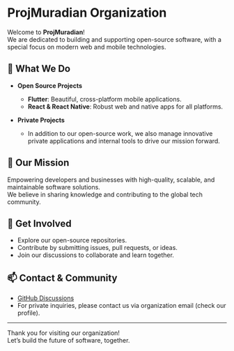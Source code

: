 # ProjMuradian Organization

Welcome to **ProjMuradian**!  
We are dedicated to building and supporting open-source software, with a special focus on modern web and mobile technologies.

## 🚀 What We Do

- **Open Source Projects**
  - **Flutter**: Beautiful, cross-platform mobile applications.
  - **React & React Native**: Robust web and native apps for all platforms.

- **Private Projects**
  - In addition to our open-source work, we also manage innovative private applications and internal tools to drive our mission forward.

## 🌟 Our Mission

Empowering developers and businesses with high-quality, scalable, and maintainable software solutions.  
We believe in sharing knowledge and contributing to the global tech community.

## 🤝 Get Involved

- Explore our open-source repositories.
- Contribute by submitting issues, pull requests, or ideas.
- Join our discussions to collaborate and learn together.

## 📫 Contact & Community

- [GitHub Discussions](https://github.com/ProjMuradian/.github/discussions)  
- For private inquiries, please contact us via organization email (check our profile).

---

Thank you for visiting our organization!  
Let’s build the future of software, together.
